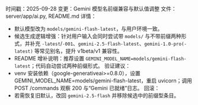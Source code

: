 时间戳：2025-09-28
变更：Gemini 模型名前缀兼容与默认值调整
文件：server/app/ai.py, README.md
详情：
- 默认模型改为 `models/gemini-flash-latest`，与用户环境一致。
- 候选生成逻辑增强：针对用户输入会同时尝试带 `models/` 与不带前缀两种形式，并补充 `-latest`/`-001`、`gemini-2.5-flash-latest`、`gemini-1.0-pro(-latest)` 等常见别名，提升 v1beta/v1 兼容性。
- README 增补说明：推荐设置 `GEMINI_MODEL_NAME=models/gemini-flash-latest`；代码自动尝试两种前缀形式。
验证建议：
- venv 安装依赖（google-generativeai>=0.8.0），设置 GEMINI_MODEL_NAME=models/gemini-flash-latest，重启 uvicorn；调用 POST /commands 观察 200 与“Gemini 已就绪”日志。
回滚：
- 若需恢复旧默认，改回 `gemini-2.5-flash` 并移除候选中的前缀型条目。